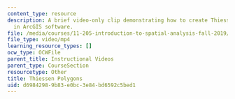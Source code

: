 ```yaml
---
content_type: resource
description: A brief video-only clip demonstrating how to create Thiessen polygons
  in ArcGIS software.
file: /media/courses/11-205-introduction-to-spatial-analysis-fall-2019/d69842989b83e0bc3e84bd6592c5bed1_MIT11_205F19_thiessen_polygons.mp4
file_type: video/mp4
learning_resource_types: []
ocw_type: OCWFile
parent_title: Instructional Videos
parent_type: CourseSection
resourcetype: Other
title: Thiessen Polygons
uid: d6984298-9b83-e0bc-3e84-bd6592c5bed1
---
```

